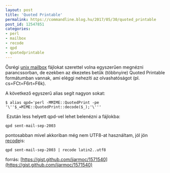 ```yaml
---
layout: post
title: 'Quoted Printable'
permalink: https://commandline.blog.hu/2017/05/30/quoted_printable
post_id: 12547851
categories: 
- perl
- mailbox
- recode
- qpd
- quotedprintable
---
```


Ősrégi 
[unix mailbox](https://en.wikipedia.org/wiki/Mbox) fájlokat szerettel volna egyszerűen megnézni parancssorban, de ezekben az ékezetes betűk (többnyire) Quoted Printable formátumban vannak, ami eléggi nehezíti az olvashatóságot (pl. cs=FCt=F6rt=F6k).

A következő egyszerű alias segít nagyon sokat:

```
$ alias qpd='perl -MMIME::QuotedPrint -pe '\''$_=MIME::QuotedPrint::decode($_);'\'''
```

 Ezután less helyett qpd-vel lehet belenézni a fájlokba:

```
qpd sent-mail-sep-2003
```

pontosabban mivel akkoriban még nem UTF8-at használtam, jól jön 
[recode](http://commandline.blog.hu/2010/03/26/recode)is:

```
qpd sent-mail-sep-2003 | recode latin2..utf8
```

forrás: 
[https://gist.github.com/jjarmoc/1571540](https://gist.github.com/jjarmoc/1571540)